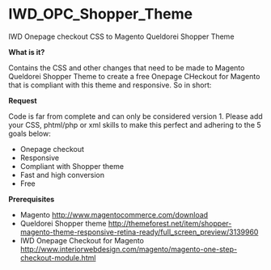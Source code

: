 IWD_OPC_Shopper_Theme
=====================

IWD Onepage checkout CSS to Magento Queldorei Shopper Theme

**What is it?**

Contains the CSS and other changes that need to be made to Magento Queldorei Shopper Theme to create a free Onepage CHeckout for Magento that is compliant with this theme and responsive. So in short:

**Request**

Code is far from complete and can only be considered version 1. Please add your CSS, phtml/php or xml skills to make this perfect and adhering to the 5 goals below:

* Onepage checkout
* Responsive
* Compliant with Shopper theme
* Fast and high conversion
* Free

**Prerequisites**

* Magento
http://www.magentocommerce.com/download
* Queldorei Shopper theme
http://themeforest.net/item/shopper-magento-theme-responsive-retina-ready/full_screen_preview/3139960
* IWD Onepage Checkout for Magento
http://www.interiorwebdesign.com/magento/magento-one-step-checkout-module.html

